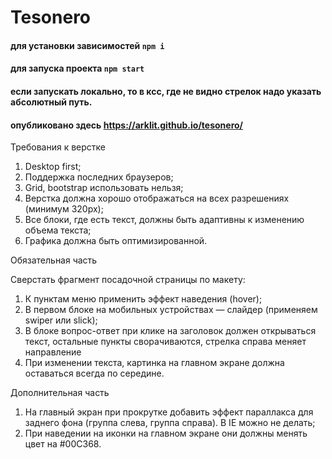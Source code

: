 # Tesonero
#### для установки зависимостей ``` npm i ```
#### для запуска проекта ``` npm start ```

#### если запускать локально, то в ксс, где не видно стрелок надо указать абсолютный путь.
#### опубликовано здесь https://arklit.github.io/tesonero/
Требования к верстке

1. Desktop first;
2. Поддержка последних браузеров;
3. Grid, bootstrap использовать нельзя;
4. Верстка должна хорошо отображаться на всех разрешениях (минимум 320px);
5. Все блоки, где есть текст, должны быть адаптивны к изменению объема текста;
6. Графика должна быть оптимизированной.

Обязательная часть

Сверстать фрагмент посадочной страницы по макету:
1. К пунктам меню применить эффект наведения (hover);
2. В первом блоке на мобильных устройствах — слайдер (применяем swiper или slick);
3. В блоке вопрос-ответ при клике на заголовок должен открываться текст, остальные пункты сворачиваются, стрелка справа меняет направление
4. При изменении текста, картинка на главном экране должна оставаться всегда по середине.

Дополнительная часть

1. На главный экран при прокрутке добавить эффект параллакса для заднего фона (группа слева, группа справа). В IE можно не делать;
2. При наведении на иконки на главном экране они должны менять цвет на #00C368.